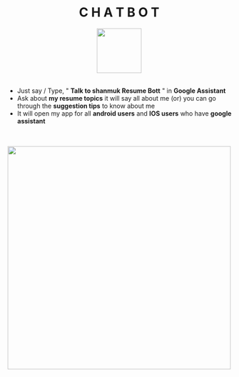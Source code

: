 <h1 style="text-align:center">C H A T  B O T</h1>
 
<p align="center">
  <img widht ="100" height="100" src="https://user-images.githubusercontent.com/55943851/89507940-d4290a80-d7ea-11ea-9ec1-9999cfcd960e.jpg"><br><br>
</p>
  

 -  Just say / Type, " **Talk to shanmuk Resume Bott** " in **Google Assistant**
 -  Ask about **my resume topics** it will say all about me (or) you can go through the **suggestion tips** to know about me
 -  It will open my app for all **android users** and **IOS users** who have **google assistant**



<p align="center"><br><br>
  <img widht ="500" height="500" src="https://user-images.githubusercontent.com/55943851/125187822-22daf200-e24f-11eb-9916-03e95f033305.jpg">
</p>
